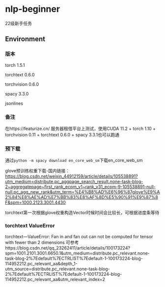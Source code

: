 # nlp-beginner
22级新手任务


## Environment
### 版本
torch 1.5.1

torchtext 0.6.0

torchvision 0.6.0

spacy 3.3.0

jsonlines


### 备注
在https://featurize.cn/ 服务器租借平台上测试，使用CUDA 11.2 + torch 1.10 + torchvision 0.11 + torchtext 0.6.0 + spacy 3.3.1也可以跑通


### 预下载
通过`python -m spacy download en_core_web_sm`下载en_core_web_sm

glove预训练权重下载-国内链接：https://blog.csdn.net/weixin_44912159/article/details/105538891?utm_medium=distribute.pc_aggpage_search_result.none-task-blog-2~aggregatepage~first_rank_ecpm_v1~rank_v31_ecpm-9-105538891-null-null.pc_agg_new_rank&utm_term=%E4%B8%AD%E6%96%87glove%E9%A2%84%E8%AE%AD%E7%BB%83%E8%AF%8D%E5%90%91%E9%87%8F&spm=1000.2123.3001.4430

torchtext第一次根据glove权重构造Vector时候时间会比较长，可根据进度条等待


### torchtext ValueError
torchtext—ValueError: Fan in and fan out can not be computed for tensor with fewer than 2 dimensions
可参考https://blog.csdn.net/qq_23262411/article/details/100173224?spm=1001.2101.3001.6650.1&utm_medium=distribute.pc_relevant.none-task-blog-2%7Edefault%7ECTRLIST%7Edefault-1-100173224-blog-114952212.pc_relevant_aa&depth_1-utm_source=distribute.pc_relevant.none-task-blog-2%7Edefault%7ECTRLIST%7Edefault-1-100173224-blog-114952212.pc_relevant_aa&utm_relevant_index=2


